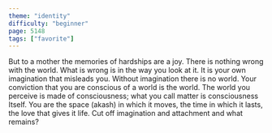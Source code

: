 ```yaml
---
theme: "identity"
difficulty: "beginner"
page: 5148
tags: ["favorite"]
---
```


But to a mother the memories of hardships are a joy. There is nothing wrong with the world. What is wrong is in the way you look at it. It is your own imagination that misleads you. Without imagination there is no world. Your conviction that you are conscious of a world is the world. The world you perceive is made of consciousness; what you call matter is consciousness Itself. You are the space (akash) in which it moves, the time in which it lasts, the love that gives it life. Cut off imagination and attachment and what remains?